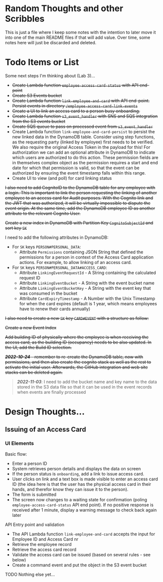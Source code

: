 # Random Thoughts and other Scribbles

This is just a file where I keep some notes with the intention to later move it into one of the main README files if that will add value. Over time, some notes here will just be discarded and deleted.

# Todo Items or List

Some next steps I'm thinking about (Lab 3)...

* ~~Create Lambda function `employee-access-card-status` with API end-point~~
* ~~Create S3 Events bucket~~
* ~~Create Lambda function `link-employee-and-card` with API end-point. Persist events in directory `/employee-access-card-link-events`~~
* ~~Create a UI to link an access card to a person busy onboarding.~~
* ~~Create Lambda function `s3_event_handler` with SNS and SQS integration from the S3 events bucket~~
* ~~Create SQS queue to pass on processed event from `s3_event_handler`~~
* Create Lambda function `link-employee-and-card-persist` to persist the new linked data in the DynamoDB table. Consider using step functions, as the requesting party (linked by employee) first needs to be verified. We also require the original Access Token in the payload for this! For authorization we can add an optional attribute in DynamoDB to indicate which users are authorized to do this action. These permission fields are in themselves complex object as the permission requires a start and end date for which that permission is valid, so that the event can be authorized by ensuring the event timestamp falls within this range.
* Create UI to view (and poll) for card linking status 

~~I also need to add CognitoID to the DynamoDB table for any employee with a login. This is important to link the person requesting the linking of another employee to an access card for Audit purposes. With the Cognito link and the JWT that was authorized, it will be virtually impossible to dispute the event origin. At the same time, add the DynamoDB employee ID as another attribute to the relevant Cognito User.~~

~~Create a new index in DynamoDB with Partition Key `CognitoSubjectId` and sort key `SK`~~

I need to add the following attributes in DynamoDB:

* For `SK` keys `PERSON#PERSONAL_DATA`:
    * Attribute `Permissions` containing JSON String that defined the permissions for a person in context of the Access Card application actions. For example, to allow linking of an access card.
* For `SK` keys `PERSON#PERSONAL_DATA#ACCESS_CARD`:
    * Attribute `LinkingEventRequestId` - A String containing the calculated request ID
    * Attribute `LinkingEventBucket` - A String with the event bucket name
    * Attribute `LinkingEventBucketKey` - A String with the event key that was consumed in the bucket
    * Attribute `CardExpiryTimestamp` - A Number with the Unix Timestamp for when the card expires (default is 1 year, which means employees have to renew their cards annually)

~~I also need to create a new `SK` key `CARD#EVENT` with a structure as follow:~~

~~Create a new Event Index~~

~~Add building ID of physically where the employee is when receiving the access card, as the building ID (occupancy) needs to be also updated. In the UI, add the Build ID selection.~~

~~_**2022-10-24**_ - remember to re-create the DynamoDB table, now with permissions, and then also create the cognito stack as well as the rest to activate the initial user. Afterwards, the GitHub integration and web site stacks can be deleted again.~~

> _**2022-11-03**_: I need to add the bucket name and key name to the data stored in the S3 data file so that it can be used in the event records when events are finally processed

# Design Thoughts...

## Issuing of an Access Card

### UI Elements

Basic flow:

* Enter a person ID
* System retrieves person details and displays the data on screen
* If the person status is `onboarding`, add a link to issue access card. 
* User clicks on link and a text box is made visible to enter an access card ID (the idea here is that the user has the physical access card in their hands, and therefor know they can issue it to the person).
* The form is submitted
* The screen now changes to a waiting state for confirmation (poling `employee-access-card-status` API end point). If no positive response is received after 1 minute, display a warning message to check back again later

API Entry point and validation

* The API Lambda function `link-employee-and-card` accepts the input for Employee ID and Access Card nr
* Retrieve the employee record
* Retrieve the access card record
* Validate the access card can be issued (based on several rules - see below)
* Create a command event and put the object in the S3 event bucket

TODO Nothing else yet...
